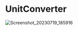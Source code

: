 # UnitConverter
![Screenshot_20230719_185916](https://github.com/blackshadow2002/UnitConverter/assets/93479936/013710c3-6be4-45f3-8259-c25eb7f7e2d0)
